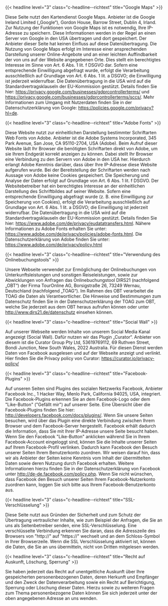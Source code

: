 ---
---

{{< headline level="3" class="c-headline--richtext" title="Google Maps" >}}

Diese Seite nutzt den Kartendienst Google Maps. Anbieter ist die Google Ireland Limited („Google“), Gordon House, Barrow Street, Dublin 4, Irland. Zur Nutzung der Funktionen von Google Maps ist es notwendig, Ihre IP-Adresse zu speichern. Diese Informationen werden in der Regel an einen Server von Google in den USA übertragen und dort gespeichert. Der Anbieter dieser Seite hat keinen Einfluss auf diese Datenübertragung. Die Nutzung von Google Maps erfolgt im Interesse einer ansprechenden Darstellung unserer Online-Angebote und an einer leichten Auffindbarkeit der von uns auf der Website angegebenen Orte. Dies stellt ein berechtigtes Interesse im Sinne von Art. 6 Abs. 1 lit. f DSGVO dar. Sofern eine entsprechende Einwilligung abgefragt wurde, erfolgt die Verarbeitung ausschließlich auf Grundlage von Art. 6 Abs. 1 lit. a DSGVO; die Einwilligung ist jederzeit widerrufbar. Die Datenübertragung in die USA wird auf die Standardvertragsklauseln der EU-Kommission gestützt. Details finden Sie hier: https://privacy.google.com/businesses/gdprcontrollerterms/ und https://privacy.google.com/businesses/gdprcontrollerterms/sccs/. Mehr Informationen zum Umgang mit Nutzerdaten finden Sie in der Datenschutzerklärung von Google: https://policies.google.com/privacy?hl=de.

{{< headline level="3" class="c-headline--richtext" title="Adobe Fonts" >}}

Diese Website nutzt zur einheitlichen Darstellung bestimmter Schriftarten Web Fonts von Adobe. Anbieter ist die Adobe Systems Incorporated, 345 Park Avenue, San Jose, CA 95110-2704, USA (Adobe). Beim Aufruf dieser Website lädt Ihr Browser die benötigten Schriftarten direkt von Adobe, um sie Ihrem Endgerät korrekt anzeigen zu können. Dabei stellt Ihr Browser eine Verbindung zu den Servern von Adobe in den USA her. Hierdurch erlangt Adobe Kenntnis darüber, dass über Ihre IP-Adresse diese Website aufgerufen wurde. Bei der Bereitstellung der Schriftarten werden nach Aussage von Adobe keine Cookies gespeichert. Die Speicherung und Analyse der Daten erfolgt auf Grundlage von Art. 6 Abs. 1 lit. f DSGVO. Der Websitebetreiber hat ein berechtigtes Interesse an der einheitlichen Darstellung des Schriftbildes auf seiner Website. Sofern eine entsprechende Einwilligung abgefragt wurde (z. B. eine Einwilligung zur Speicherung von Cookies), erfolgt die Verarbeitung ausschließlich auf Grundlage von Art. 6 Abs. 1 lit. a DSGVO; die Einwilligung ist jederzeit widerrufbar. Die Datenübertragung in die USA wird auf die Standardvertragsklauseln der EU-Kommission gestützt. Details finden Sie hier: https://www.adobe.com/de/privacy/eudatatransfers.html. Nähere Informationen zu Adobe Fonts erhalten Sie unter: https://www.adobe.com/de/privacy/policies/adobe-fonts.html. Die Datenschutzerklärung von Adobe finden Sie unter: https://www.adobe.com/de/privacy/policy.html

{{< headline level="3" class="c-headline--richtext" title="Verwendung des Onlinebuchungstools" >}}

Unsere Webseite verwendet zur Ermöglichung der Onlinebuchungen von Unterkunftsleistungen und sonstigen Reiseleistungen, sowie zur Abwicklungen von Anfragen das Onlinebuchungstool DIRS21 (nachfolgend „OBT“) der Firma TourOnline AG, Borsigstraße 26, 73249 Wernau, Deutschland (nachfolgend „TOAG“). Im Rahmen des OBT verarbeitet die TOAG die Daten als Verantwortlicher. Die Hinweise und Bestimmungen zum Datenschutz finden Sie in der Datenschutzerklärung der TOAG zum OBT, welche Sie jederzeit aus dem OBT heraus aufrufen können oder unter http://www.dirs21.de/datenschutz einsehen können.

{{< headline level="3" class="c-headline--richtext" title="Social Wall" >}}

Auf unserer Webseite werden Inhalte von unserem Social Media Kanal angezeigt (Social Wall). Dafür nutzen wir das Plugin „Curator“. Anbieter von diesem ist die Curator Group Pty Ltd, 53619769112, 69 Ruthven Street, Bondi Junction, New South Wales, 2022 Australia. Für diesen Dienst werden Daten von Facebook ausgelesen und auf der Webseite anzeigt und verlinkt. Hier finden Sie die Privacy policy von Curator: https://curator.io/privacy-policy/

{{< headline level="3" class="c-headline--richtext" title="Facebook-Plugins" >}}

Auf unseren Seiten sind Plugins des sozialen Netzwerks Facebook, Anbieter Facebook Inc., 1 Hacker Way, Menlo Park, California 94025, USA, integriert. Die Facebook-Plugins erkennen Sie an dem Facebook-Logo oder dem "Like-Button" ("Gefällt mir") auf unserer Seite. Eine Übersicht über die Facebook-Plugins finden Sie hier: http://developers.facebook.com/docs/plugins/.
Wenn Sie unsere Seiten besuchen, wird über das Plugin eine direkte Verbindung zwischen Ihrem Browser und dem Facebook-Server hergestellt. Facebook erhält dadurch die Information, dass Sie mit Ihrer IP-Adresse unsere Seite besucht haben. Wenn Sie den Facebook "Like-Button" anklicken während Sie in Ihrem Facebook-Account eingeloggt sind, können Sie die Inhalte unserer Seiten auf Ihrem Facebook-Profil verlinken. Dadurch kann Facebook den Besuch unserer Seiten Ihrem Benutzerkonto zuordnen. Wir weisen darauf hin, dass wir als Anbieter der Seiten keine Kenntnis vom Inhalt der übermittelten Daten sowie deren Nutzung durch Facebook erhalten. Weitere Informationen hierzu finden Sie in der Datenschutzerklärung von Facebook unter http://de-de.facebook.com/policy.php. Wenn Sie nicht wünschen, dass Facebook den Besuch unserer Seiten Ihrem Facebook-Nutzerkonto zuordnen kann, loggen Sie sich bitte aus Ihrem Facebook-Benutzerkonto aus.

{{< headline level="3" class="c-headline--richtext" title="SSL-Verschlüsselung" >}}

Diese Seite nutzt aus Gründen der Sicherheit und zum Schutz der Übertragung vertraulicher Inhalte, wie zum Beispiel der Anfragen, die Sie an uns als Seitenbetreiber senden, eine SSL-Verschlüsselung. Eine verschlüsselte Verbindung erkennen Sie daran, dass die Adresszeile des Browsers von "http://" auf "https://" wechselt und an dem Schloss-Symbol in Ihrer Browserzeile. Wenn die SSL Verschlüsselung aktiviert ist, können die Daten, die Sie an uns übermitteln, nicht von Dritten mitgelesen werden.

{{< headline level="3" class="c-headline--richtext" title="Recht auf Auskunft, Löschung, Sperrung" >}}

Sie haben jederzeit das Recht auf unentgeltliche Auskunft über Ihre gespeicherten personenbezogenen Daten, deren Herkunft und Empfänger und den Zweck der Datenverarbeitung sowie ein Recht auf Berichtigung, Sperrung oder Löschung dieser Daten. Hierzu sowie zu weiteren Fragen zum Thema personenbezogene Daten können Sie sich jederzeit unter der oben angegebenen Adresse an uns wenden.
